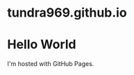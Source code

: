 # tundra969.github.io
<html>
<body>
<h1>Hello World</h1>
<p>I'm hosted with GitHub Pages.</p>
</body>
</html>
